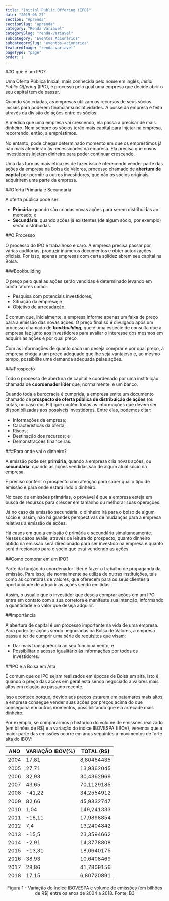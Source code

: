 ```yaml
---
title: "Initial Public Offering (IPO)"
date: "2019-06-27"
section: "Aprenda"
sectionSlug: "aprenda"
category: "Renda Variável"
categorySlug: "renda-variavel"
subcategory: "Eventos Acionários"
subcategorySlug: "eventos-acionarios"
featuredImage: "renda-variavel"
pageType: "page"
order: 1
---
```


##O que é um IPO?

Uma Oferta Pública Inicial, mais conhecida pelo nome em inglês, *Initial Public Offering* (IPO), é processo pelo qual uma empresa que decide abrir o seu capital tem de passar.

Quando são criadas, as empresas utilizam os recursos de seus sócios iniciais para poderem financiar suas atividades. A posse da empresa é feita através da divisão de ações entre os sócios.

À medida que uma empresa vai crescendo, ela passa a precisar de mais dinheiro. Nem sempre os sócios terão mais capital para injetar na empresa, recorrendo, então, a empréstimos.

No entanto, pode chegar determinado momento em que os empréstimos já não mais atenderão às necessidades da empresa. Ela precisa que novos investidores injetem dinheiro para poder continuar crescendo.

Uma das formas mais eficazes de fazer isso é oferecendo vender parte das ações da empresa na Bolsa de Valores, processo chamado de **abertura de capital** por permitr a outros investidores, que não os sócios originais, adquirirem uma parte da empresa.

##Oferta Primária e Secundária

A oferta pública pode ser:

- **Primária**: quando são criadas novas ações para serem distribuídas ao mercado; e
- **Secundária**: quando ações já existentes (de algum sócio, por exemplo) serão distribuídas. 

##O Processo

O processo do IPO é trabalhoso e caro. A empresa precisa passar por várias auditorias, produzir inúmeros documentos e obter autorizações oficiais. Por isso, apenas empresas com certa solidez abrem seu capital na Bolsa.

###Bookbuilding

O preço pelo qual as ações serão vendidas é determinado levando em conta fatores como:

- Pesquisa com potenciais investidores;
- Situação da empresa; e
- Objetivo de arrecadação.

É comum que, inicialmente, a empresa informe apenas um faixa de preço para a emissão das novas ações. O preço final só é divulgado após um processo chamado de ***bookbuilding***, que é uma espécie de consulta que a empresa faz junto aos investidores para avaliar o interesse dos mesmos em adquirir as ações e por qual preço.

Com as informações de quanto cada um deseja comprar e por qual preço, a empresa chega a um preço adequado que lhe seja vantajoso e, ao mesmo tempo, possibilite uma demanda adequada pelas ações.

###Prospecto

Todo o processo de abertura de capital é coordenado por uma instituição chamada de **coordenador líder** que, normalmente, é um banco.

Quando toda a burocracia é cumprida, a empresa emite um documento chamado de **prospecto de oferta pública de distribuição de ações** (ou cotas, no caso dos FII) que contém todas as informações que devem ser disponibilizadas aos possíveis investidores. Entre elas, podemos citar:

- Informações da empresa;
- Características da oferta;
- Riscos;
- Destinação dos recursos; e
- Demonstrações financeiras.

###Para onde vai o dinheiro?

A emissão pode ser **primária**, quando a empresa cria novas ações, ou **secundária**, quando as ações vendidas são de algum atual sócio da empresa.

É preciso conferir o prospecto com atenção para saber qual o tipo de emissão e para onde estará indo o dinheiro. 

No caso de emissões primárias, o provável é que a empresa esteja em busca de recursos para crescer em tamanho ou melhorar suas operações. 

Já no caso da emissão secundária, o dinheiro irá para o bolso de algum sócio e, assim, não há grandes perspectivas de mudanças para a empresa relativas à emissão de ações.

Há casos em que a emissão é primária e secundária simultaneamente. Nesses casos avalie, através da leitura do prospecto, quanto dinheiro obtido na emissão será direcionado para ser investido na empresa e quanto será direcionado para o sócio que está vendendo as ações.

##Como comprar em um IPO?

Parte da função do coordenador líder é fazer o trabalho de propaganda da emissão. Para isso, ele normalmente se utiliza de outras instituições, tais como as corretoras de valores, que oferecem para os seus clientes a oportunidade de adquirir as ações sendo emitidas.

Assim, o usual é que o investidor que deseja comprar ações em um IPO entre em contato com a sua corretora e manifeste sua intenção, informando a quantidade e o valor que deseja adquirir.




##Importância

A abertura de capital é um processo importante na vida de uma empresa. Para poder ter ações sendo negociadas na Bolsa de Valores, a empresa passa a ter de cumprir uma série de requisitos que visam:

- Dar mais transparência ao seu funcionamento; e
- Possibilitar o acesso igualitário às informações por todos os investidores.

##IPO e a Bolsa em Alta

É comum que os IPO sejam realizados em épocas de Bolsa em alta, isto é, quando o preço das ações em geral está sendo negociado a valores mais altos em relação ao passado recente.

Isso acontece porque, devido aos preços estarem em patamares mais altos, a empresa consegue vender suas ações por preços acima do que conseguiria em outros momentos, possibilitando que ela arrecade mais dinheiro.

Por exemplo, se compararmos o histórico do volume de emissões realizado (em bilhões de R$) e a variação do índice IBOVESPA (IBOV), veremos que a maior parte das emissões ocorre em anos seguintes a movimentos de forte alta do IBOV:

| ANO  | VARIAÇÃO IBOV(%) | TOTAL (R$) |
|------|------------------|------------|
| 2004 | 17,81            | 8,80464435 |
| 2005 | 27,71            | 13,9362045 |
| 2006 | 32,93            | 30,4362969 |
| 2007 | 43,65            | 70,1129185 |
| 2008 | -41,22           | 34,2554912 |
| 2009 | 82,66            | 45,9832747 |
| 2010 | 1,04             | 149,241333 |
| 2011 | -18,11           | 17,9898854 |
| 2012 | 7,4              | 13,2404842 |
| 2013 | -15,5            | 23,3594662 |
| 2014 | -2,91            | 14,3778808 |
| 2015 | -13,31           | 18,0640175 |
| 2016 | 38,93            | 10,6408469 |
| 2017 | 28,86            | 41,7809156 |
| 2018 | 17,15            | 6,80720891 |

<p class="legenda" style="text-align:center">Figura 1 - Variação do índice IBOVESPA e volume de emissões (em bilhões de R$) entre os anos de 2004 a 2018. Fonte: B3</p>